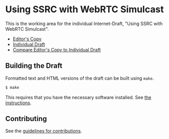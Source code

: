 # Using SSRC with WebRTC Simulcast

This is the working area for the individual Internet-Draft, "Using SSRC with WebRTC Simulcast".

* [Editor's Copy](https://alvestrand.github.io/simulcast-ssrc/#go.draft-alvestrand-simulcast-ssrc.html)
* [Individual Draft](https://tools.ietf.org/html/draft-alvestrand-simulcast-ssrc)
* [Compare Editor's Copy to Individual Draft](https://alvestrand.github.io/simulcast-ssrc/#go.draft-alvestrand-simulcast-ssrc.diff)

## Building the Draft

Formatted text and HTML versions of the draft can be built using `make`.

```sh
$ make
```

This requires that you have the necessary software installed.  See
[the instructions](https://github.com/martinthomson/i-d-template/blob/master/doc/SETUP.md).


## Contributing

See the
[guidelines for contributions](https://github.com/alvestrand/simulcast-ssrc/blob/master/CONTRIBUTING.md).
